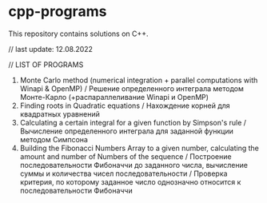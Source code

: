 # cpp-programs
This repository contains solutions on C++.

// last update: 12.08.2022

// LIST OF PROGRAMS
1. Monte Carlo method (numerical integration + parallel computations with Winapi & OpenMP) 
    / Решение определенного интеграла методом Монте-Карло (+распараллеливание Winapi и OpenMP)
2. Finding roots in Quadratic equations
    / Нахождение корней для квадратных уравнений
3. Calculating a certain integral for a given function by Simpson's rule
    / Вычисление определенного интеграла для заданной функции методом Симпсона
4. Building the Fibonacci Numbers Array to a given number, calculating the amount and number of Numbers of the sequence
    / Построение последовательности Фибоначчи до заданного числа, вычисление суммы и количества чисел последовательности
    / Проверка критерия, по которому заданное число однозначно относится к последовательности Фибоначчи
